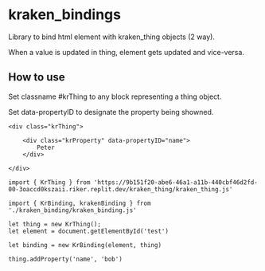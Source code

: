 # kraken_bindings
Library to bind html element with kraken_thing objects (2 way).

When a value is updated in thing, element gets updated and vice-versa.

## How to use

Set classname #krThing to any block representing a thing object.

Set data-propertyID to designate the property being showned. 

```
<div class="krThing">

    <div class="krProperty" data-propertyID="name">
        Peter
    </div>

</div>

import { KrThing } from 'https://9b151f20-abe6-46a1-a11b-440cbf46d2fd-00-3oaccd0kszaii.riker.replit.dev/kraken_thing/kraken_thing.js'

import { KrBinding, krakenBinding } from './kraken_binding/kraken_binding.js'

let thing = new KrThing();
let element = document.getElementById('test')

let binding = new KrBinding(element, thing)

thing.addProperty('name', 'bob')


```